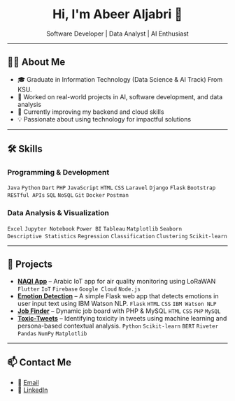 
<!-- Cover Banner -->
<!--p align="center">
  <img src="https://raw.githubusercontent.com/AbeerAljabri/AbeerAljabri/main/cover.png" alt="Cover" width="100%" />
</p-->

<!-- Greeting -->
<h1 align="center">Hi, I'm Abeer Aljabri 👋</h1>
<p align="center">Software Developer | Data Analyst | AI Enthusiast</p>

---

## 🧑‍💻 About Me

- 🎓 Graduate in Information Technology (Data Science & AI Track) From KSU.
- 🧪 Worked on real-world projects in AI, software development, and data analysis
- 🌱 Currently improving my backend and cloud skills
- 💡 Passionate about using technology for impactful solutions

---

## 🛠️ Skills

### Programming & Development
`Java` `Python` `Dart` `PHP` `JavaScript` `HTML` `CSS` `Laravel` `Django` `Flask` `Bootstrap`  
`RESTful APIs` `SQL` `NoSQL` `Git` `Docker` `Postman`

### Data Analysis & Visualization
`Excel` `Jupyter Notebook` `Power BI` `Tableau` `Matplotlib` `Seaborn`  
`Descriptive Statistics` `Regression` `Classification` `Clustering` `Scikit-learn`

---

## 📂 Projects

- **[NAQI App](https://github.com/AbeerAljabri/Naqi-application)** – Arabic IoT app for air quality monitoring using LoRaWAN
 `Flutter` `IoT` `Firebase` `Google Cloud` `Node.js`
- **[Emotion Detection](https://github.com/abeerAljabri/emotion-detection)** – A simple Flask web app that detects emotions in user input text using IBM Watson NLP.
  `Flask` `HTML` `CSS` `IBM Watson NLP`
- **[Job Finder](https://github.com/AbeerAljabri/Job-Search-Website)** – Dynamic job board with PHP & MySQL
  `HTML` `CSS` `PHP` `MySQL`
- **[Toxic-Tweets](https://github.com/abeerAljabri/toxic-tweets)** – Identifying toxicity in tweets using machine learning and persona-based contextual analysis.
  `Python` `Scikit-learn` `BERT` `Riveter` `Pandas` `NumPy` `Matplotlib`

---

## 📫 Contact Me

- 📧 [Email](mailto:abeeraljabri15@example.com)
- 💼 [LinkedIn](https://www.linkedin.com/in/abeer-aljabri/)
